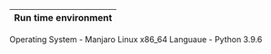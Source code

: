Run time environment |
-------------------- |
Operating System     - Manjaro Linux x86_64
Languaue             - Python 3.9.6 
